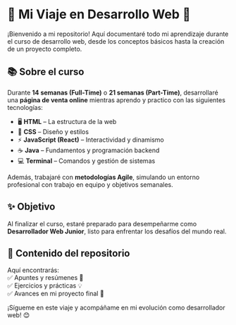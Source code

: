 # 🌟 Mi Viaje en Desarrollo Web 🚀  

¡Bienvenido a mi repositorio! Aquí documentaré todo mi aprendizaje durante el curso de desarrollo web, desde los conceptos básicos hasta la creación de un proyecto completo.  

## 📚 Sobre el curso  
Durante **14 semanas (Full-Time)** o **21 semanas (Part-Time)**, desarrollaré una **página de venta online** mientras aprendo y practico con las siguientes tecnologías:  

- 🖥️ **HTML** – La estructura de la web  
- 🎨 **CSS** – Diseño y estilos  
- ⚡ **JavaScript (React)** – Interactividad y dinamismo  
- ☕ **Java** – Fundamentos y programación backend  
- 💻 **Terminal** – Comandos y gestión de sistemas  

Además, trabajaré con **metodologías Agile**, simulando un entorno profesional con trabajo en equipo y objetivos semanales.  

## ✨ Objetivo  
Al finalizar el curso, estaré preparado para desempeñarme como **Desarrollador Web Junior**, listo para enfrentar los desafíos del mundo real.  

## 📂 Contenido del repositorio  
Aquí encontrarás:  
✅ Apuntes y resúmenes 📝  
✅ Ejercicios y prácticas 💡  
✅ Avances en mi proyecto final 🚀  

¡Sígueme en este viaje y acompáñame en mi evolución como desarrollador web! 😊